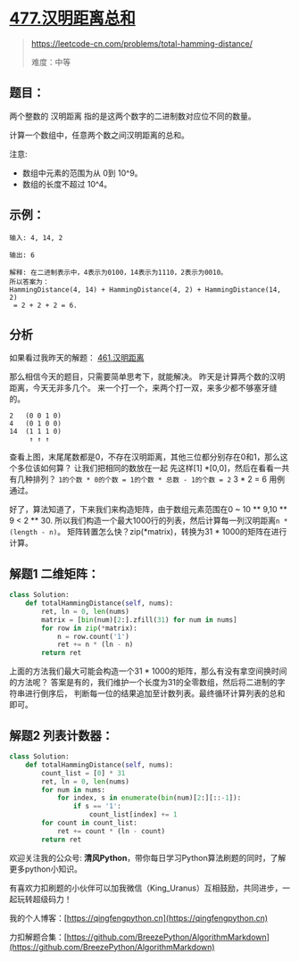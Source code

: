 # [477.汉明距离总和](https://leetcode-cn.com/problems/total-hamming-distance/solution/477yi-ming-ju-chi-zong-he-zi-fu-chuan-ju-iy2f/)
> https://leetcode-cn.com/problems/total-hamming-distance/
> 
> 难度：中等

## 题目：

两个整数的 汉明距离 指的是这两个数字的二进制数对应位不同的数量。

计算一个数组中，任意两个数之间汉明距离的总和。

注意:

- 数组中元素的范围为从 0到 10^9。
- 数组的长度不超过 10^4。

## 示例：

```
输入: 4, 14, 2

输出: 6

解释: 在二进制表示中，4表示为0100，14表示为1110，2表示为0010。
所以答案为：
HammingDistance(4, 14) + HammingDistance(4, 2) + HammingDistance(14, 2)
 = 2 + 2 + 2 = 6.
```

## 分析

如果看过我昨天的解题： [461.汉明距离](https://leetcode-cn.com/problems/hamming-distance/solution/461yi-ming-ju-chi-xi-shuo-yi-huo-yu-er-j-a0x7/)

那么相信今天的题目，只需要简单思考下，就能解决。 昨天是计算两个数的汉明距离，今天无非多几个。
来一个打一个，来两个打一双，来多少都不够塞牙缝的。
```
2   (0 0 1 0)
4   (0 1 0 0)
14  (1 1 1 0)
     ↑ ↑ ↑ 
```
查看上图，末尾尾数都是0，不存在汉明距离，其他三位都分别存在0和1，那么这个多位该如何算？
让我们把相同的数放在一起 先这样[1] *[0,0]，然后在看看一共有几种排列？ 
`1的个数 * 0的个数 = 1的个数 * 总数 - 1的个数 = 2` 3 * 2 = 6 用例通过。

好了，算法知道了，下来我们来构造矩阵，由于数组元素范围在0 ~ 10 ** 9,10 ** 9 < 2 ** 30.
所以我们构造一个最大1000行的列表，然后计算每一列汉明距离`n * (length - n)`。
矩阵转置怎么快？zip(*matrix)，转换为31 * 1000的矩阵在进行计算。

## 解题1 二维矩阵：

```python
class Solution:
    def totalHammingDistance(self, nums):
        ret, ln = 0, len(nums)
        matrix = [bin(num)[2:].zfill(31) for num in nums]
        for row in zip(*matrix):
            n = row.count('1')
            ret += n * (ln - n)
        return ret
```

上面的方法我们最大可能会构造一个31 * 1000的矩阵，那么有没有拿空间换时间的方法呢？
答案是有的，我们维护一个长度为31的全零数组，然后将二进制的字符串进行倒序后，
判断每一位的结果追加至计数列表。最终循环计算列表的总和即可。

## 解题2 列表计数器：

```python
class Solution:
    def totalHammingDistance(self, nums):
        count_list = [0] * 31
        ret, ln = 0, len(nums)
        for num in nums:
            for index, s in enumerate(bin(num)[2:][::-1]):
                if s == '1':
                    count_list[index] += 1
        for count in count_list:
            ret += count * (ln - count)
        return ret
```

欢迎关注我的公众号: **清风Python**，带你每日学习Python算法刷题的同时，了解更多python小知识。

有喜欢力扣刷题的小伙伴可以加我微信（King_Uranus）互相鼓励，共同进步，一起玩转超级码力！

我的个人博客：[https://qingfengpython.cn](https://qingfengpython.cn)

力扣解题合集：[https://github.com/BreezePython/AlgorithmMarkdown](https://github.com/BreezePython/AlgorithmMarkdown)